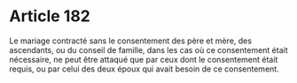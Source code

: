# Article 182

Le mariage contracté sans le consentement des père et mère, des ascendants, ou du conseil de famille, dans les cas où ce consentement était nécessaire, ne peut être attaqué que par ceux dont le consentement était requis, ou par celui des deux époux qui avait besoin de ce consentement.